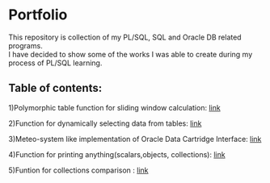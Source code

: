 # Portfolio

This repository is collection of my PL/SQL, SQL and Oracle DB related programs.  
I have decided to show some of the works I was able to create during my process of PL/SQL learning.

## Table of contents:

  1)Polymorphic table function for sliding window calculation: [link](https://github.com/PiotrBelniak/Polymorphic-Table-Function-Window-Calculation)
  
  2)Function for dynamically selecting data from tables: [link](https://github.com/PiotrBelniak/Dynamic-selection-function)
  
  3)Meteo-system like implementation of Oracle Data Cartridge Interface: [link](https://github.com/PiotrBelniak/example-of-ODCI-implementaton)

  4)Function for printing anything(scalars,objects, collections): [link](https://github.com/PiotrBelniak/Printer-function)

  5)Funtion for collections comparison : [link](https://github.com/PiotrBelniak/Collection-comparing-function)
  
